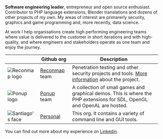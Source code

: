 **Software engineering leader**, entrepreneur and open source enthusiast. Contributor to PHP language extensions, Blender translations and dozens of other projects of my own. My areas of interest are primarerly security, graphics and game programming and, more recently, data science.

At work I help organisations create high performing engineering teams where value is delivered to the customer in short iterations and with high-quality, and where engineers and stakeholders operate as one team and enjoy the journey.

||Github org|Description|
|-|-|-|
|![Reconmap logo](https://avatars3.githubusercontent.com/u/69360155?s=25)|[Reconmap](https://github.com/Reconmap) team|Penetration testing and other security projects and tools. [More information](https://reconmap.org) about the project.|
|![Ponup logo](https://avatars1.githubusercontent.com/u/8886119?s=25)|[Ponup](https://github.com/Ponup) team|A collection of small games and graphical demos. This is where the PHP extensions for SDL, OpenGL and OpenAL are hosted.|
|![Santiago's face](https://avatars3.githubusercontent.com/u/220190?s=25)|[Personal](https://github.com/santiagolizardo)|This org. It contains a variety of command line and GUI tools.|

You can find out more about my experience on [Linkedin](https://www.linkedin.com/in/santiagolizardo/).
